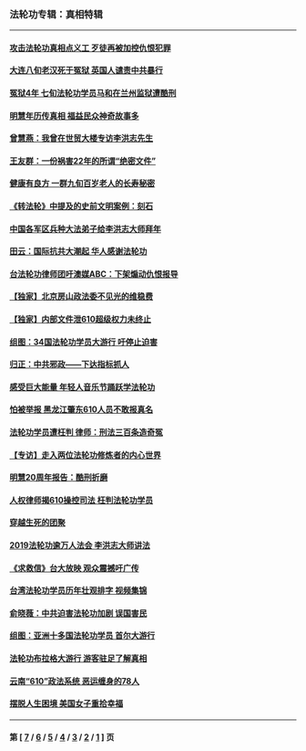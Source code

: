 ### 法轮功专辑：真相特辑
---
#### [攻击法轮功真相点义工 歹徒再被加控仇恨犯罪](../../pages/nf4389/n13601019.md?03060430) 
#### [大连八旬老汉死于冤狱 英国人谴责中共暴行](../../pages/nf4389/n13480118.md?03060430) 
#### [冤狱4年 七旬法轮功学员马和在兰州监狱遭酷刑](../../pages/nf4389/n13304688.md?03060430) 
#### [明慧年历传真相 福益民众神奇故事多](../../pages/nf4389/n13294545.md?03060430) 
#### [曾慧燕：我曾在世贸大楼专访李洪志先生](../../pages/nf4389/n12898729.md?03060430) 
#### [王友群：一份祸害22年的所谓“绝密文件”](../../pages/nf4389/n12871750.md?03060430) 
#### [健康有良方 一群九旬百岁老人的长寿秘密](../../pages/nf4389/n12847475.md?03060430) 
#### [《转法轮》中提及的史前文明案例：刻石](../../pages/nf4389/n12758577.md?03060430) 
#### [中国各军区兵种大法弟子给李洪志大师拜年](../../pages/nf4389/n12750047.md?03060430) 
#### [田云：国际抗共大潮起 华人感谢法轮功](../../pages/nf4389/n12357708.md?03060430) 
#### [台法轮功律师团吁澳媒ABC：下架煽动仇恨报导](../../pages/nf4389/n12279917.md?03060430) 
#### [【独家】北京房山政法委不见光的维稳费](../../pages/nf4389/n12031979.md?03060430) 
#### [【独家】内部文件泄610超级权力未终止](../../pages/nf4389/n12023895.md?03060430) 
#### [组图：34国法轮功学员大游行 吁停止迫害](../../pages/nf4389/n11492658.md?03060430) 
#### [归正：中共邪政——下达指标抓人](../../pages/nf4389/n11474770.md?03060430) 
#### [感受巨大能量 年轻人音乐节踊跃学法轮功](../../pages/nf4389/n11441981.md?03060430) 
#### [怕被举报 黑龙江肇东610人员不敢报真名](../../pages/nf4389/n11436499.md?03060430) 
#### [法轮功学员遭枉判 律师：刑法三百条造奇冤](../../pages/nf4389/n11433943.md?03060430) 
#### [【专访】走入两位法轮功修炼者的内心世界](../../pages/nf4389/n11415623.md?03060430) 
#### [明慧20周年报告：酷刑折磨](../../pages/nf4389/n11387954.md?03060430) 
#### [人权律师揭610操控司法 枉判法轮功学员](../../pages/nf4389/n11313370.md?03060430) 
#### [穿越生死的团聚](../../pages/nf4389/n11258922.md?03060430) 
#### [2019法轮功逾万人法会 李洪志大师讲法](../../pages/nf4389/n11265303.md?03060430) 
#### [《求救信》台大放映 观众震撼吁广传](../../pages/nf4389/n10922251.md?03060430) 
#### [台湾法轮功学员历年壮观排字 视频集锦](../../pages/nf4389/n10878789.md?03060430) 
#### [俞晓薇：中共迫害法轮功加剧 误国害民](../../pages/nf4389/n10859260.md?03060430) 
#### [组图：亚洲十多国法轮功学员 首尔大游行](../../pages/nf4389/n10781149.md?03060430) 
#### [法轮功布拉格大游行 游客驻足了解真相](../../pages/nf4389/n10749360.md?03060430) 
#### [云南“610”政法系统 恶运缠身的78人](../../pages/nf4389/n10747534.md?03060430) 
#### [摆脱人生困境 美国女子重拾幸福](../../pages/nf4389/n10688678.md?03060430) 

---
#### 第 [ [7](./7.md?03060430) / [6](./6.md?03060430) / [5](./5.md?03060430) / [4](./4.md?03060430) / [3](./3.md?03060430) / [2](./2.md?03060430) / [1](./1.md?03060430) ] 页
